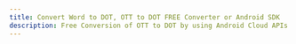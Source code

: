 ---title: Convert Word to DOT, OTT to DOT FREE Converter or Android SDKdescription: Free Conversion of OTT to DOT by using Android Cloud APIs & SDKs. Also Create, Edit & Render Microsoft Word & OpenOffice documents in the Cloud.---